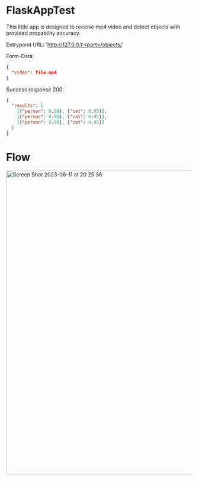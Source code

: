# FlaskAppTest

This little app is designed to receive mp4 video and detect objects with provided propability accuracy.

Entrypoint URL: 'http://127.0.0.1:<port>/objects/'

Form-Data: 
```json
{
  "video": file.mp4
}
```

Success response 200:
```json
{
  "results": [
    [{"person": 0.98}, {"cat": 0.95}],
    [{"person": 0.98}, {"cat": 0.95}],
    [{"person": 0.98}, {"cat": 0.95}]
  ]
}
```

# Flow

<img width="820" alt="Screen Shot 2023-08-11 at 20 25 36" src="https://github.com/DastanB/FlaskAppTest/assets/22112395/20824d4d-d6f3-4c87-8dd3-b8318e65660b">

